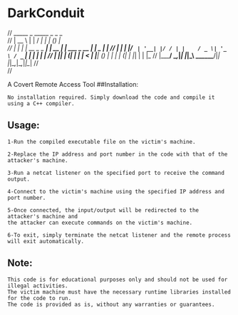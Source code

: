 # DarkConduit



//    _____             _       _____                _       _ _   
//   |  __ \           | |     / ____|              | |     (_) |  
//   | |  | | __ _ _ __| | __ | |     ___  _ __   __| |_   _ _| |_ 
//   | |  | |/ _` | '__| |/ / | |    / _ \| '_ \ / _` | | | | | __|
//   | |__| | (_| | |  |   <  | |___| (_) | | | | (_| | |_| | | |_ 
//   |_____/ \__,_|_|  |_|\_\  \_____\___/|_| |_|\__,_|\__,_|_|\__|
//                                                                 
//                                                                 


A Covert Remote Access Tool
##Installation:

    No installation required. Simply download the code and compile it using a C++ compiler.

## Usage:

    1-Run the compiled executable file on the victim's machine.
    
    2-Replace the IP address and port number in the code with that of the attacker's machine.
    
    3-Run a netcat listener on the specified port to receive the command output.
    
    4-Connect to the victim's machine using the specified IP address and port number.
    
    5-Once connected, the input/output will be redirected to the attacker's machine and
    the attacker can execute commands on the victim's machine.
    
    6-To exit, simply terminate the netcat listener and the remote process will exit automatically.

## Note:

    This code is for educational purposes only and should not be used for illegal activities.
    The victim machine must have the necessary runtime libraries installed for the code to run.
    The code is provided as is, without any warranties or guarantees.
